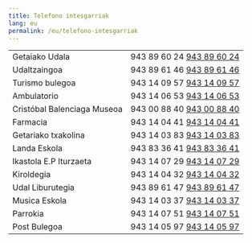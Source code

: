 ```yaml
---
title: Telefono intesgarriak
lang: eu
permalink: /eu/telefono-intesgarriak
---
```


<table class="table table-striped table-bordered">
	<tbody>
		<tr>
			<td>Getaiako Udala</td>
			<td><span class="hidden-xs col">943 89 60 24</span> <span class="visible-xs"><a href="tel:(+34) 943 89 60 24">943 89 60 24</a></span></td>
		</tr>
		<tr>
			<td>Udaltzaingoa </td>
			<td><span class="hidden-xs col">943 89 61 46</span> <span class="visible-xs"><a href="tel:(+34) 943 89 61 46">943 89 61 46</a></span></td>
		</tr>
		<tr>
			<td>Turismo bulegoa </td>
			<td><span class="hidden-xs col">943 14 09 57</span> <span class="visible-xs"><a href="tel:(+34) 943 14 09 57">943 14 09 57</a></span></td>
		</tr>
		<tr>
			<td>Ambulatorio</td>
			<td><span class="hidden-xs col">943 14 06 53</span> <span class="visible-xs"><a href="tel:(+34) 943 14 06 53">943 14 06 53</a></span></td>
		</tr>
		<tr>
			<td>Cristóbal Balenciaga Museoa</td>
			<td><span class="hidden-xs col">943 00 88 40</span> <span class="visible-xs"><a href="tel:(+34) 943 00 88 40">943 00 88 40</a></span></td>
		</tr>
		<tr>
			<td>Farmacia</td>
			<td><span class="hidden-xs col">943 14 04 41</span> <span class="visible-xs"><a href="tel:(+34) 943 14 04 41">943 14 04 41</a></span></td>
		</tr>
		<tr>
			<td>Getariako txakolina</td>
			<td><span class="hidden-xs col">943 14 03 83</span> <span class="visible-xs"><a href="tel:(+34) 943 14 03 83">943 14 03 83</a></span></td>
		</tr>
		<tr>
			<td>Landa Eskola</td>
			<td><span class="hidden-xs col">943 83 36 41</span> <span class="visible-xs"><a href="tel:(+34) 943 83 36 41">943 83 36 41</a></span></td>
		</tr>
		<tr>
			<td>Ikastola E.P Iturzaeta&nbsp;</td>
			<td><span class="hidden-xs col">943 14 07 29</span> <span class="visible-xs"><a href="tel:(+34) 943 14 07 29">943 14 07 29</a></span></td>
		</tr>
		<tr>
			<td>Kiroldegia</td>
			<td><span class="hidden-xs col">943 14 04 32</span> <span class="visible-xs"><a href="tel:(+34) 943 14 04 32">943 14 04 32</a></span></td>
		</tr>
		<tr>
			<td>Udal Liburutegia</td>
			<td><span class="hidden-xs col">943 89 61 47</span> <span class="visible-xs"><a href="tel:(+34) 943 89 61 47">943 89 61 47</a></span></td>
		</tr>
		<tr>
			<td>Musica Eskola</td>
			<td><span class="hidden-xs col">943 14 03 37</span> <span class="visible-xs"><a href="tel:(+34) 943 14 03 37">943 14 03 37</a></span></td>
		</tr>
		<tr>
			<td>Parrokia</td>
			<td><span class="hidden-xs col">943 14 07 51</span> <span class="visible-xs"><a href="tel:(+34) 943 14 07 51">943 14 07 51</a></span></td>
		</tr>
		<tr>
			<td>Post Bulegoa</td>
			<td><span class="hidden-xs col">943 14 05 97</span> <span class="visible-xs"><a href="tel:(+34) 943 14 05 97">943 14 05 97</a></span></td>
		</tr>
	</tbody>
</table>
<p>&nbsp;</p>
